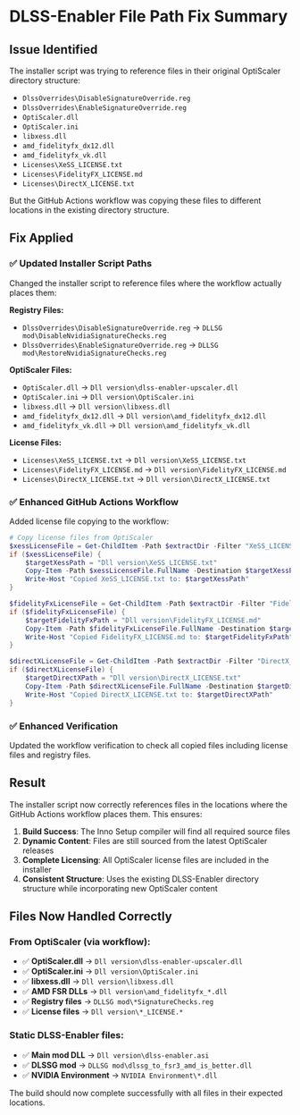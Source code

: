 # DLSS-Enabler File Path Fix Summary

## Issue Identified
The installer script was trying to reference files in their original OptiScaler directory structure:
- `DlssOverrides\DisableSignatureOverride.reg`
- `DlssOverrides\EnableSignatureOverride.reg`
- `OptiScaler.dll`
- `OptiScaler.ini`
- `libxess.dll`
- `amd_fidelityfx_dx12.dll`
- `amd_fidelityfx_vk.dll`
- `Licenses\XeSS_LICENSE.txt`
- `Licenses\FidelityFX_LICENSE.md`
- `Licenses\DirectX_LICENSE.txt`

But the GitHub Actions workflow was copying these files to different locations in the existing directory structure.

## Fix Applied

### ✅ Updated Installer Script Paths
Changed the installer script to reference files where the workflow actually places them:

**Registry Files:**
- `DlssOverrides\DisableSignatureOverride.reg` → `DLLSG mod\DisableNvidiaSignatureChecks.reg`
- `DlssOverrides\EnableSignatureOverride.reg` → `DLLSG mod\RestoreNvidiaSignatureChecks.reg`

**OptiScaler Files:**
- `OptiScaler.dll` → `Dll version\dlss-enabler-upscaler.dll`
- `OptiScaler.ini` → `Dll version\OptiScaler.ini`
- `libxess.dll` → `Dll version\libxess.dll`
- `amd_fidelityfx_dx12.dll` → `Dll version\amd_fidelityfx_dx12.dll`
- `amd_fidelityfx_vk.dll` → `Dll version\amd_fidelityfx_vk.dll`

**License Files:**
- `Licenses\XeSS_LICENSE.txt` → `Dll version\XeSS_LICENSE.txt`
- `Licenses\FidelityFX_LICENSE.md` → `Dll version\FidelityFX_LICENSE.md`
- `Licenses\DirectX_LICENSE.txt` → `Dll version\DirectX_LICENSE.txt`

### ✅ Enhanced GitHub Actions Workflow
Added license file copying to the workflow:

```powershell
# Copy license files from OptiScaler
$xessLicenseFile = Get-ChildItem -Path $extractDir -Filter "XeSS_LICENSE.txt" -Recurse | Select-Object -First 1
if ($xessLicenseFile) {
    $targetXessPath = "Dll version\XeSS_LICENSE.txt"
    Copy-Item -Path $xessLicenseFile.FullName -Destination $targetXessPath -Force
    Write-Host "Copied XeSS_LICENSE.txt to: $targetXessPath"
}

$fidelityFxLicenseFile = Get-ChildItem -Path $extractDir -Filter "FidelityFX_LICENSE.md" -Recurse | Select-Object -First 1
if ($fidelityFxLicenseFile) {
    $targetFidelityFxPath = "Dll version\FidelityFX_LICENSE.md"
    Copy-Item -Path $fidelityFxLicenseFile.FullName -Destination $targetFidelityFxPath -Force
    Write-Host "Copied FidelityFX_LICENSE.md to: $targetFidelityFxPath"
}

$directXLicenseFile = Get-ChildItem -Path $extractDir -Filter "DirectX_LICENSE.txt" -Recurse | Select-Object -First 1
if ($directXLicenseFile) {
    $targetDirectXPath = "Dll version\DirectX_LICENSE.txt"
    Copy-Item -Path $directXLicenseFile.FullName -Destination $targetDirectXPath -Force
    Write-Host "Copied DirectX_LICENSE.txt to: $targetDirectXPath"
}
```

### ✅ Enhanced Verification
Updated the workflow verification to check all copied files including license files and registry files.

## Result

The installer script now correctly references files in the locations where the GitHub Actions workflow places them. This ensures:

1. **Build Success**: The Inno Setup compiler will find all required source files
2. **Dynamic Content**: Files are still sourced from the latest OptiScaler releases
3. **Complete Licensing**: All OptiScaler license files are included in the installer
4. **Consistent Structure**: Uses the existing DLSS-Enabler directory structure while incorporating new OptiScaler content

## Files Now Handled Correctly

### From OptiScaler (via workflow):
- ✅ **OptiScaler.dll** → `Dll version\dlss-enabler-upscaler.dll`
- ✅ **OptiScaler.ini** → `Dll version\OptiScaler.ini` 
- ✅ **libxess.dll** → `Dll version\libxess.dll`
- ✅ **AMD FSR DLLs** → `Dll version\amd_fidelityfx_*.dll`
- ✅ **Registry files** → `DLLSG mod\*SignatureChecks.reg`
- ✅ **License files** → `Dll version\*_LICENSE.*`

### Static DLSS-Enabler files:
- ✅ **Main mod DLL** → `Dll version\dlss-enabler.asi`
- ✅ **DLSSG mod** → `DLLSG mod\dlssg_to_fsr3_amd_is_better.dll`
- ✅ **NVIDIA Environment** → `NVIDIA Environment\*.dll`

The build should now complete successfully with all files in their expected locations.

